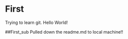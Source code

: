 # First

Trying to learn git.
Hello World!

##First_sub
Pulled down the readme.md to local machine!!
